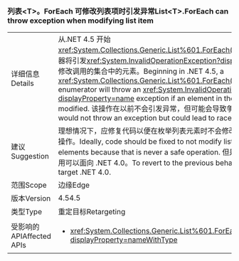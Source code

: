 ### <a name="listlttgtforeach-can-throw-exception-when-modifying-list-item"></a><span data-ttu-id="7e684-101">列表&lt;T&gt;。ForEach 可修改列表项时引发异常</span><span class="sxs-lookup"><span data-stu-id="7e684-101">List&lt;T&gt;.ForEach can throw exception when modifying list item</span></span>

|   |   |
|---|---|
|<span data-ttu-id="7e684-102">详细信息</span><span class="sxs-lookup"><span data-stu-id="7e684-102">Details</span></span>|<span data-ttu-id="7e684-103">从.NET 4.5 开始<xref:System.Collections.Generic.List%601.ForEach(System.Action{%600})>枚举器将引发<xref:System.InvalidOperationException?displayProperty=name>异常如果修改调用的集合中的元素。</span><span class="sxs-lookup"><span data-stu-id="7e684-103">Beginning in .NET 4.5, a <xref:System.Collections.Generic.List%601.ForEach(System.Action{%600})> enumerator will throw an <xref:System.InvalidOperationException?displayProperty=name> exception if an element in the calling collection is modified.</span></span> <span data-ttu-id="7e684-104">该操作在以前不会引发异常，但可能会导致争用条件。</span><span class="sxs-lookup"><span data-stu-id="7e684-104">Previously, this would not throw an exception but could lead to race conditions.</span></span>|
|<span data-ttu-id="7e684-105">建议</span><span class="sxs-lookup"><span data-stu-id="7e684-105">Suggestion</span></span>|<span data-ttu-id="7e684-106">理想情况下，应修复代码以便在枚举列表元素时不会修改列表，因为这始终不是安全操作。</span><span class="sxs-lookup"><span data-stu-id="7e684-106">Ideally, code should be fixed to not modify lists while enumerating their elements because that is never a safe operation.</span></span> <span data-ttu-id="7e684-107">但是，若要还原到以前行为，应用可以面向 .NET 4.0。</span><span class="sxs-lookup"><span data-stu-id="7e684-107">To revert to the previous behavior, though, an app may target .NET 4.0.</span></span>|
|<span data-ttu-id="7e684-108">范围</span><span class="sxs-lookup"><span data-stu-id="7e684-108">Scope</span></span>|<span data-ttu-id="7e684-109">边缘</span><span class="sxs-lookup"><span data-stu-id="7e684-109">Edge</span></span>|
|<span data-ttu-id="7e684-110">版本</span><span class="sxs-lookup"><span data-stu-id="7e684-110">Version</span></span>|<span data-ttu-id="7e684-111">4.5</span><span class="sxs-lookup"><span data-stu-id="7e684-111">4.5</span></span>|
|<span data-ttu-id="7e684-112">类型</span><span class="sxs-lookup"><span data-stu-id="7e684-112">Type</span></span>|<span data-ttu-id="7e684-113">重定目标</span><span class="sxs-lookup"><span data-stu-id="7e684-113">Retargeting</span></span>|
|<span data-ttu-id="7e684-114">受影响的 API</span><span class="sxs-lookup"><span data-stu-id="7e684-114">Affected APIs</span></span>|<ul><li><xref:System.Collections.Generic.List%601.ForEach(System.Action{%600})?displayProperty=nameWithType></li></ul>|


